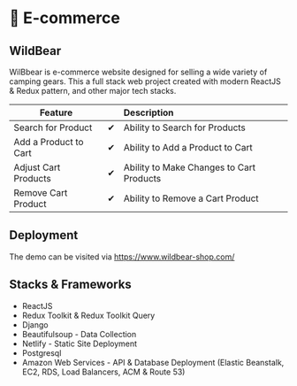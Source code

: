 # :shopping_cart: E-commerce
## WildBear
WilBbear is e-commerce website designed for selling a wide variety of camping gears. This a full stack web project created with modern ReactJS & Redux pattern, and other major tech stacks.

| Feature  | | Description  |
|----------|:-------------:|:-------------|
| Search for Product | &#10004; | Ability to Search for Products |
| Add a Product to Cart | &#10004; | Ability to Add a Product to Cart |
| Adjust Cart Products | &#10004; | Ability to Make Changes to Cart Products |
| Remove Cart Product | &#10004; | Ability to Remove a Cart Product |

## Deployment
The demo can be visited via https://www.wildbear-shop.com/

## Stacks & Frameworks
* ReactJS
* Redux Toolkit & Redux Toolkit Query
* Django
* Beautifulsoup - Data Collection
* Netlify - Static Site Deployment
* Postgresql
* Amazon Web Services - API & Database Deployment (Elastic Beanstalk, EC2, RDS, Load Balancers, ACM & Route 53)
 
